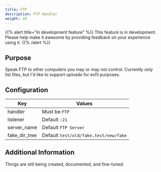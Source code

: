 ```yaml
---
title: FTP
description: FTP Handler
weight: 10
---
```


{{% alert title="In development feature" %}}
This feature is in development. Please help make it awesome by providing feedback on your experience using it.
{{% /alert %}}

## Purpose

Speak FTP to other computers you may or may not control. Currently only list files, but I'd like to support uploads for exfil purposes.

## Configuration

| Key           | Values                                |
|---------------|---------------------------------------|
| handler       | Must be `FTP`                         |
| listener      | Default `:21`                         |
| server_name   | Default `FTP Server`                  |
| fake_dir_tree | Default `test/old/fake,test/new/fake` |

## Additional Information

Things are still being created, documented, and fine-tuned.
